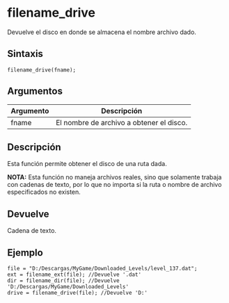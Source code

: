 # filename_drive

Devuelve el disco en donde se almacena el nombre archivo dado.

## Sintaxis

  
```gml  
filename_drive(fname);  
```  

## Argumentos

Argumento|Descripción|  
---|---|  
fname|El nombre de archivo a obtener el disco.|  

## Descripción

Esta función permite obtener el disco de una ruta dada.  
  
**NOTA:** Esta función no maneja archivos reales, sino que solamente trabaja con cadenas de texto, por lo que no importa si la ruta o nombre de archivo especificados no existen.

## Devuelve

Cadena de texto.

## Ejemplo

  
```gml  
file = "D:/Descargas/MyGame/Downloaded_Levels/level_137.dat";  
ext = filename_ext(file); //Devuelve '.dat'  
dir = filename_dir(file); //Devuelve 'D:/Descargas/MyGame/Downloaded_Levels'  
drive = filename_drive(file); //Devuelve 'D:'  
```
